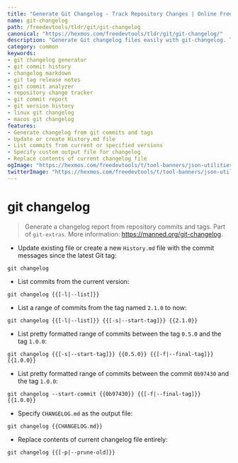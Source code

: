 ```yaml
---
title: "Generate Git Changelog - Track Repository Changes | Online Free DevTools by Hexmos"
name: git-changelog
path: /freedevtools/tldr/git/git-changelog
canonical: "https://hexmos.com/freedevtools/tldr/git/git-changelog/"
description: "Generate Git changelog files easily with git-changelog. Track repository commits and tags for release notes creation. Free online tool, no registration required."
category: common
keywords:
- git changelog generator
- git commit history
- changelog markdown
- git tag release notes
- git commit analyzer
- repository change tracker
- git commit report
- git version history
- linux git changelog
- macos git changelog
features:
- Generate changelog from git commits and tags
- Update or create History.md file
- List commits from current or specified versions
- Specify custom output file for changelog
- Replace contents of current changelog file
ogImage: "https://hexmos.com/freedevtools/t/tool-banners/json-utilities-banner.png"
twitterImage: "https://hexmos.com/freedevtools/t/tool-banners/json-utilities-banner.png"
---
```


# git changelog

> Generate a changelog report from repository commits and tags.
> Part of `git-extras`.
> More information: <https://manned.org/git-changelog>.

- Update existing file or create a new `History.md` file with the commit messages since the latest Git tag:

`git changelog`

- List commits from the current version:

`git changelog {{[-l|--list]}}`

- List a range of commits from the tag named `2.1.0` to now:

`git changelog {{[-l|--list]}} {{[-s|--start-tag]}} {{2.1.0}}`

- List pretty formatted range of commits between the tag `0.5.0` and the tag `1.0.0`:

`git changelog {{[-s|--start-tag]}} {{0.5.0}} {{[-f|--final-tag]}} {{1.0.0}}`

- List pretty formatted range of commits between the commit `0b97430` and the tag `1.0.0`:

`git changelog --start-commit {{0b97430}} {{[-f|--final-tag]}} {{1.0.0}}`

- Specify `CHANGELOG.md` as the output file:

`git changelog {{CHANGELOG.md}}`

- Replace contents of current changelog file entirely:

`git changelog {{[-p|--prune-old]}}`
